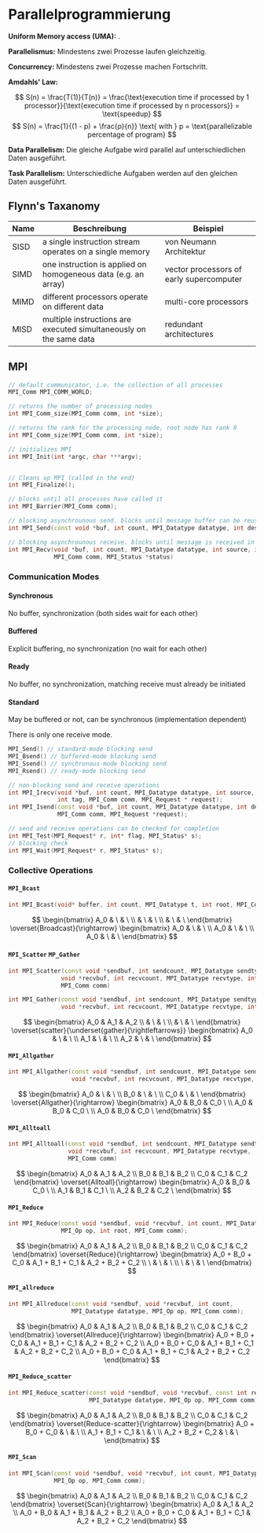 # Parallelprogrammierung

**Uniform Memory access (UMA):** .

**Parallelismus:** Mindestens zwei Prozesse laufen gleichzeitig.

**Concurrency:** Mindestens zwei Prozesse machen Fortschritt.

**Amdahls' Law:**

$$
S(n) = \frac{T(1)}{T(n)} = \frac{\text{execution time if processed by 1 processor}}{\text{execution time if processed by n processors}} = \text{speedup}
$$
$$
S(n) = \frac{1}{(1 - p) + \frac{p}{n}} \text{ with } p = \text{parallelizable percentage of program}
$$

**Data Parallelism:** Die gleiche Aufgabe wird parallel auf unterschiedlichen Daten ausgeführt.

**Task Parallelism:** Unterschiedliche Aufgaben werden auf den gleichen Daten ausgeführt.

## Flynn's Taxanomy

| Name | Beschreibung | Beispiel |
|------|--------------|----------|
| SISD | a single instruction stream operates on a single memory              | von Neumann Architektur |
| SIMD | one instruction is applied on homogeneous data (e.g. an array) | vector processors of early supercomputer |
| MIMD | different processors operate on different data | multi-core processors |
| MISD | multiple instructions are executed simultaneously on the same data | redundant architectures |

## MPI

```cpp
// default communicator, i.e. the collection of all processes
MPI_Comm MPI_COMM_WORLD;

// returns the number of processing nodes
int MPI_Comm_size(MPI_Comm comm, int *size);

// returns the rank for the processing node, root node has rank 0
int MPI_Comm_size(MPI_Comm comm, int *size);

// initializes MPI
int MPI_Init(int *argc, char ***argv);


// Cleans up MPI (called in the end)
int MPI_Finalize();

// blocks until all processes have called it
int MPI_Barrier(MPI_Comm comm);

// blocking asynchrounous send. blocks until message buffer can be reused, i.e. message has been received.
int MPI_Send(const void *buf, int count, MPI_Datatype datatype, int dest, int tag, MPI_Comm comm)

// blocking asynchrounous receive. blocks until message is received in the buffer completly.
int MPI_Recv(void *buf, int count, MPI_Datatype datatype, int source, int tag,
             MPI_Comm comm, MPI_Status *status)

```

### Communication Modes

#### Synchronous

No buffer, synchronization (both sides wait for each other)

#### Buffered

Explicit buffering, no synchronization (no wait for each other)

#### Ready

No buffer, no synchronization, matching receive must already be initiated

#### Standard

May be buffered or not, can be synchronous (implementation dependent)

There is only one receive mode.

```cpp
MPI_Send() // standard-mode blocking send
MPI_Bsend() // buffered-mode blocking send
MPI_Ssend() // synchronous-mode blocking send
MPI_Rsend() // ready-mode blocking send

// non-blocking send and receive operations
int MPI_Irecv(void *buf, int count, MPI_Datatype datatype, int source,
              int tag, MPI_Comm comm, MPI_Request * request);
int MPI_Isend(const void *buf, int count, MPI_Datatype datatype, int dest, int tag,
              MPI_Comm comm, MPI_Request *request);

// send and receive operations can be checked for completion
int MPI_Test(MPI_Request* r, int* flag, MPI_Status* s);
// blocking check
int MPI_Wait(MPI_Request* r, MPI_Status* s);

```

### Collective Operations

#### `MPI_Bcast`

```cpp
int MPI_Bcast(void* buffer, int count, MPI_Datatype t, int root, MPI_Comm comm);
```

$$
\begin{bmatrix}
A_0 & \  & \ \\
    & \  & \ \\
    & \  & \
\end{bmatrix}
\overset{Broadcast}{\rightarrow}
\begin{bmatrix}
A_0 & \  & \ \\
A_0 & \  & \ \\
A_0 & \  & \
\end{bmatrix}
$$

#### `MPI_Scatter` `MP_Gather`

```cpp
int MPI_Scatter(const void *sendbuf, int sendcount, MPI_Datatype sendtype,
               void *recvbuf, int recvcount, MPI_Datatype recvtype, int root,
               MPI_Comm comm)

int MPI_Gather(const void *sendbuf, int sendcount, MPI_Datatype sendtype,
               void *recvbuf, int recvcount, MPI_Datatype recvtype, int root, MPI_Comm comm)
```

$$
\begin{bmatrix}
A_0 & A_1 & A_2 \\
    & \   & \ \\
    & \   & \
\end{bmatrix}
\overset{scatter}{\underset{gather}{\rightleftarrows}}
\begin{bmatrix}
A_0 & \  & \ \\
A_1 & \  & \ \\
A_2 & \  & \
\end{bmatrix}
$$

#### `MPI_Allgather`

```cpp
int MPI_Allgather(const void *sendbuf, int sendcount, MPI_Datatype sendtype,
                  void *recvbuf, int recvcount, MPI_Datatype recvtype, MPI_Comm comm)
```

$$
\begin{bmatrix}
A_0 & \  & \ \\
B_0 & \  & \ \\
C_0 & \  & \
\end{bmatrix}
\overset{Allgather}{\rightarrow}
\begin{bmatrix}
A_0 & B_0  & C_0 \ \\
A_0 & B_0  & C_0 \ \\
A_0 & B_0  & C_0 \
\end{bmatrix}
$$

#### `MPI_Alltoall`

```cpp
int MPI_Alltoall(const void *sendbuf, int sendcount, MPI_Datatype sendtype,
                 void *recvbuf, int recvcount, MPI_Datatype recvtype,
                 MPI_Comm comm)

```

$$
\begin{bmatrix}
A_0 & A_1 & A_2 \\
B_0 & B_1 & B_2 \\
C_0 & C_1 & C_2
\end{bmatrix}
\overset{Alltoall}{\rightarrow}
\begin{bmatrix}
A_0 & B_0  & C_0 \ \\
A_1 & B_1  & C_1 \ \\
A_2 & B_2  & C_2 \
\end{bmatrix}
$$


#### `MPI_Reduce`

```cpp
int MPI_Reduce(const void *sendbuf, void *recvbuf, int count, MPI_Datatype datatype,
               MPI_Op op, int root, MPI_Comm comm);
```

$$
\begin{bmatrix}
A_0 & A_1 & A_2 \\
B_0 & B_1 & B_2 \\
C_0 & C_1 & C_2
\end{bmatrix}
\overset{Reduce}{\rightarrow}
\begin{bmatrix}
A_0 + B_0 + C_0 & A_1 + B_1 + C_1  & A_2 + B_2 + C_2 \\
 \  & \    & \     \\
 \  & \    & \
\end{bmatrix}
$$

#### `MPI_allreduce`

```cpp
int MPI_Allreduce(const void *sendbuf, void *recvbuf, int count,
                  MPI_Datatype datatype, MPI_Op op, MPI_Comm comm);
```

$$
\begin{bmatrix}
A_0 & A_1 & A_2 \\
B_0 & B_1 & B_2 \\
C_0 & C_1 & C_2
\end{bmatrix}
\overset{Allreduce}{\rightarrow}
\begin{bmatrix}
A_0 + B_0 + C_0 & A_1 + B_1 + C_1  & A_2 + B_2 + C_2 \\
A_0 + B_0 + C_0 & A_1 + B_1 + C_1  & A_2 + B_2 + C_2 \\
A_0 + B_0 + C_0 & A_1 + B_1 + C_1  & A_2 + B_2 + C_2
\end{bmatrix}
$$

#### `MPI_Reduce_scatter`

```cpp
int MPI_Reduce_scatter(const void *sendbuf, void *recvbuf, const int recvcounts[],
                       MPI_Datatype datatype, MPI_Op op, MPI_Comm comm)
```

$$
\begin{bmatrix}
A_0 & A_1 & A_2 \\
B_0 & B_1 & B_2 \\
C_0 & C_1 & C_2
\end{bmatrix}
\overset{Reduce-scatter}{\rightarrow}
\begin{bmatrix}
A_0 + B_0 + C_0  & \ & \ \\
A_1 + B_1 + C_1  & \ & \ \\
A_2 + B_2 + C_2  & \ & \
\end{bmatrix}
$$

#### `MPI_Scan`

```cpp
int MPI_Scan(const void *sendbuf, void *recvbuf, int count, MPI_Datatype datatype,
             MPI_Op op, MPI_Comm comm);
```

$$
\begin{bmatrix}
A_0 & A_1 & A_2 \\
B_0 & B_1 & B_2 \\
C_0 & C_1 & C_2
\end{bmatrix}
\overset{Scan}{\rightarrow}
\begin{bmatrix}
A_0 & A_1 & A_2 \\
A_0 + B_0 & A_1 + B_1 & A_2 + B_2 \\
A_0 + B_0 + C_0 & A_1 + B_1 + C_1 & A_2 + B_2 + C_2
\end{bmatrix}
$$


